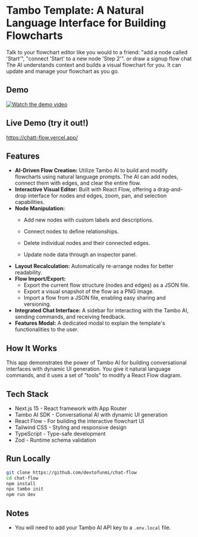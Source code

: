 # Tambo Template: A Natural Language Interface for Building Flowcharts

Talk to your flowchart editor like you would to a friend: "add a node called 'Start'", "connect 'Start' to a new node 'Step 2'". or draw a signup flow chat The AI understands context and builds a visual flowchart for you. It can update and manage your flowchart as you go.

## Demo

[![Watch the demo video](https://img.youtube.com/vi/epax5s5Eu7k/0.jpg)](https://www.youtube.com/watch?v=epax5s5Eu7k)

## Live Demo (try it out!)
https://chatt-flow.vercel.app/

## Features

*   **AI-Driven Flow Creation:** Utilize Tambo AI to build and modify flowcharts using natural language prompts. The AI can add nodes, connect them with edges, and clear the entire flow.
*   **Interactive Visual Editor:** Built with React Flow, offering a drag-and-drop interface for nodes and edges, zoom, pan, and selection capabilities.
*   **Node Manipulation:**
    *   Add new nodes with custom labels and descriptions.
    *   Connect nodes to define relationships.
    *   Delete individual nodes and their connected edges.
    
    *   Update node data through an inspector panel.
*   **Layout Recalculation:** Automatically re-arrange nodes for better readability.
*   **Flow Import/Export:**
    *   Export the current flow structure (nodes and edges) as a JSON file.
    *   Export a visual snapshot of the flow as a PNG image.
    *   Import a flow from a JSON file, enabling easy sharing and versioning.
*   **Integrated Chat Interface:** A sidebar for interacting with the Tambo AI, sending commands, and receiving feedback.
*   **Features Modal:** A dedicated modal to explain the template's functionalities to the user.

## How It Works

This app demonstrates the power of Tambo AI for building conversational interfaces with dynamic UI generation. You give it natural language commands, and it uses a set of "tools" to modify a React Flow diagram.

## Tech Stack

- Next.js 15 - React framework with App Router
- Tambo AI SDK - Conversational AI with dynamic UI generation
- React Flow - For building the interactive flowchart UI
- Tailwind CSS - Styling and responsive design
- TypeScript - Type-safe development
- Zod - Runtime schema validation

## Run Locally

```bash
git clone https://github.com/devtofunmi/chat-flow
cd chat-flow
npm install
npx tambo init
npm run dev
```

## Notes

- You will need to add your Tambo AI API key to a `.env.local` file.
